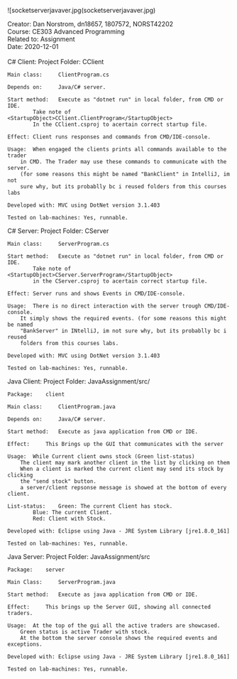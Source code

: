 ![socketserverjavaver.jpg(socketserverjavaver.jpg)


Creator: Dan Norstrom, dn18657, 1807572, NORST42202 <br>
Course: CE303 Advanced Programming <br>
Related to: Assignment <br>
Date: 2020-12-01 <br>
 <br>
C# Client:
	Project Folder: CClient

	Main class: 	ClientProgram.cs

	Depends on: 	Java/C# server.

	Start method: 	Execute as "dotnet run" in local folder, from CMD or IDE.
			Take note of <StartupObject>CClient.ClientProgram</StartupObject>
			In the CClient.csproj to acertain correct startup file.
			
	Effect: Client runs responses and commands from CMD/IDE-console.

	Usage:	When engaged the clients prints all commands available to the trader
		in CMD. The Trader may use these commands to communicate with the server.
		(for some reasons this might be named "BankClient" in IntelliJ, im not
		sure why, but its probablly bc i reused folders from this courses labs

	Developed with:	MVC using DotNet version 3.1.403

	Tested on lab-machines: Yes, runnable.


C# Server:
	Project Folder: CServer

	Main class: 	ServerProgram.cs

	Start method: 	Execute as "dotnet run" in local folder, from CMD or IDE.
			Take note of <StartupObject>CServer.ServerProgram</StartupObject>
			in the CServer.csproj to acertain correct startup file.

	Effect: Server runs and shows Events in CMD/IDE-console.

	Usage:	There is no direct interaction with the server trough CMD/IDE-console.
		It simply shows the required events. (for some reasons this might be named
		"BankServer" in INtelliJ, im not sure why, but its probablly bc i reused
		folders from this courses labs.

	Developed with:	MVC using DotNet version 3.1.403

	Tested on lab-machines: Yes, runnable.


Java Client:
	Project Folder: JavaAssignment/src/

	Package: 	client

	Main class: 	ClientProgram.java

	Depends on: 	Java/C# server.

	Start method: 	Execute as java application from CMD or IDE.

	Effect:		This Brings up the GUI that communicates with the server

	Usage: 	While Current client owns stock (Green list-status)
		The client may mark another client in the list by clicking on them
		When a client is marked the current client may send its stock by clicking
		the "send stock" button.
		a server/client repsonse message is showed at the bottom of every client.

	List-status:	Green: The current Client has stock.
			Blue: The current Client.
			Red: Client with Stock.

	Developed with:	Eclipse using Java - JRE System Library [jre1.8.0_161]

	Tested on lab-machines: Yes, runnable.
			

Java Server:
	Project Folder: JavaAssignment/src

	Package: 	server

	Main Class: 	ServerProgram.java

	Start method: 	Execute as java application from CMD or IDE.

	Effect: 	This brings up the Server GUI, showing all connected traders.

	Usage: 	At the top of the gui all the active traders are showcased.
		Green status is active Trader with stock.
		At the bottom the server console shows the required events and exceptions.

	Developed with:	Eclipse using Java - JRE System Library [jre1.8.0_161]

	Tested on lab-machines: Yes, runnable.

